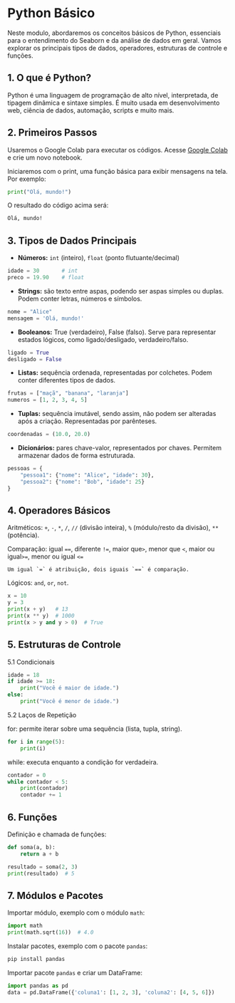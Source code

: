 # Python Básico
Neste modulo, abordaremos os conceitos básicos de Python, essenciais para o entendimento do Seaborn e da análise de dados em geral. Vamos explorar os principais tipos de dados, operadores, estruturas de controle e funções.
## 1. O que é Python?

Python é uma linguagem de programação de alto nível, interpretada, de tipagem dinâmica e sintaxe simples. É muito usada em desenvolvimento web, ciência de dados, automação, scripts e muito mais.

## 2. Primeiros Passos
Usaremos o Google Colab para executar os códigos.
Acesse [Google Colab](https://colab.research.google.com/) e crie um novo notebook.

Iniciaremos com o print, uma função básica para exibir mensagens na tela. Por exemplo:
```python
print("Olá, mundo!")
```
O resultado do código acima será:
```bash
Olá, mundo!
```

## 3. Tipos de Dados Principais

* **Números:** `int` (inteiro), `float` (ponto flutuante/decimal)
```python
idade = 30       # int
preco = 19.90    # float
```

* **Strings:** são texto entre aspas, podendo ser aspas simples ou duplas. Podem conter letras, números e símbolos.
```python
nome = "Alice"
mensagem = 'Olá, mundo!'
```

* **Booleanos:** True (verdadeiro), False (falso). Serve para representar estados lógicos, como ligado/desligado, verdadeiro/falso.
```python
ligado = True
desligado = False
```

* **Listas:** sequência ordenada, representadas por colchetes. Podem conter diferentes tipos de dados.
```python
frutas = ["maçã", "banana", "laranja"]
numeros = [1, 2, 3, 4, 5]
```

* **Tuplas:** sequência imutável, sendo assim, não podem ser alteradas após a criação. Representadas por parênteses.
```python
coordenadas = (10.0, 20.0)
```

* **Dicionários:** pares chave-valor, representados por chaves. Permitem armazenar dados de forma estruturada.
```python
pessoas = {
    "pessoa1": {"nome": "Alice", "idade": 30},
    "pessoa2": {"nome": "Bob", "idade": 25}
}
```

## 4. Operadores Básicos

Aritméticos: `+`, `-`, `*`, `/`, `//` (divisão inteira), `%` (módulo/resto da divisão), `**` (potência).

Comparação: igual `==`, diferente `!=`, maior que`>`, menor que `<`, maior ou igual`>=`, menor ou igual `<=`

```{note}
Um igual `=` é atribuição, dois iguais `==` é comparação.
```

Lógicos: `and`, `or`, `not`.

```python
x = 10
y = 3
print(x + y)   # 13
print(x ** y)  # 1000
print(x > y and y > 0)  # True
```

## 5. Estruturas de Controle

5.1 Condicionais
```python
idade = 18
if idade >= 18:
    print("Você é maior de idade.")
else:
    print("Você é menor de idade.")
```

5.2 Laços de Repetição

for: permite iterar sobre uma sequência (lista, tupla, string).
```python
for i in range(5):
    print(i)
```

while: executa enquanto a condição for verdadeira.
```python
contador = 0
while contador < 5:
    print(contador)
    contador += 1
```

## 6. Funções

Definição e chamada de funções:
```python
def soma(a, b):
    return a + b

resultado = soma(2, 3)
print(resultado)  # 5
```
## 7. Módulos e Pacotes

Importar módulo, exemplo com o módulo `math`:
```python
import math
print(math.sqrt(16))  # 4.0
```
Instalar pacotes, exemplo com o pacote `pandas`:
```bash
pip install pandas
```
Importar pacote `pandas` e criar um DataFrame:
```python
import pandas as pd
data = pd.DataFrame({'coluna1': [1, 2, 3], 'coluna2': [4, 5, 6]})
```